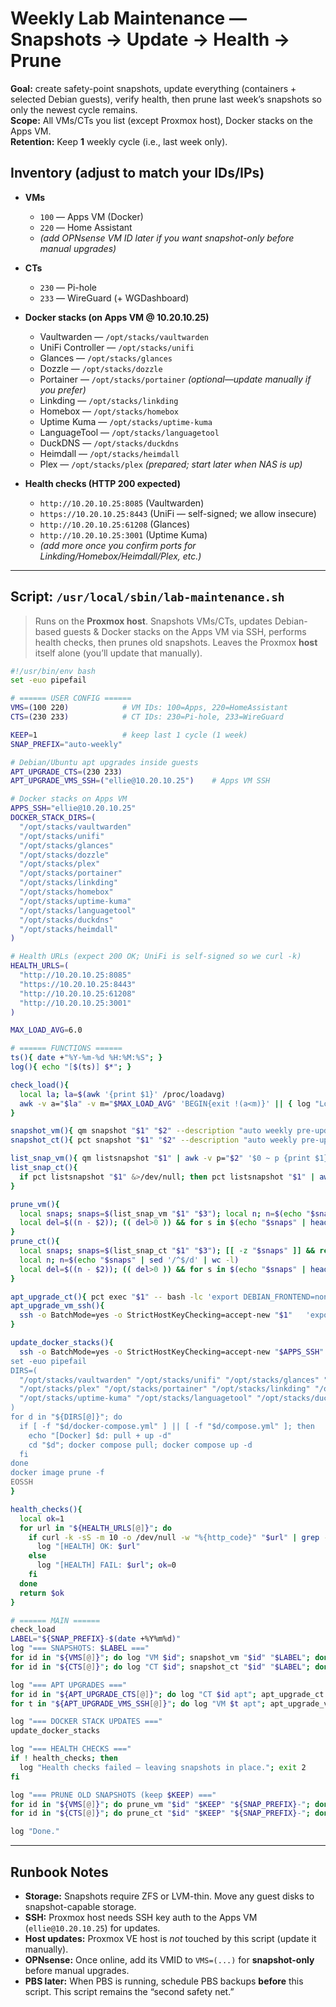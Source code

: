 # Weekly Lab Maintenance — Snapshots → Update → Health → Prune

**Goal:** create safety-point snapshots, update everything (containers + selected Debian guests), verify health, then prune last week’s snapshots so only the newest cycle remains.  
**Scope:** All VMs/CTs you list (except Proxmox host), Docker stacks on the Apps VM.  
**Retention:** Keep **1** weekly cycle (i.e., last week only).

## Inventory (adjust to match your IDs/IPs)
- **VMs**
  - `100` — Apps VM (Docker)
  - `220` — Home Assistant
  - *(add OPNsense VM ID later if you want snapshot-only before manual upgrades)*

- **CTs**
  - `230` — Pi-hole
  - `233` — WireGuard (+ WGDashboard)

- **Docker stacks (on Apps VM @ 10.20.10.25)**
  - Vaultwarden — `/opt/stacks/vaultwarden`
  - UniFi Controller — `/opt/stacks/unifi`
  - Glances — `/opt/stacks/glances`
  - Dozzle — `/opt/stacks/dozzle`
  - Portainer — `/opt/stacks/portainer` *(optional—update manually if you prefer)*
  - Linkding — `/opt/stacks/linkding`
  - Homebox — `/opt/stacks/homebox`
  - Uptime Kuma — `/opt/stacks/uptime-kuma`
  - LanguageTool — `/opt/stacks/languagetool`
  - DuckDNS — `/opt/stacks/duckdns`
  - Heimdall — `/opt/stacks/heimdall`
  - Plex — `/opt/stacks/plex` *(prepared; start later when NAS is up)*

- **Health checks (HTTP 200 expected)**
  - `http://10.20.10.25:8085` (Vaultwarden)
  - `https://10.20.10.25:8443` (UniFi — self-signed; we allow insecure)
  - `http://10.20.10.25:61208` (Glances)
  - `http://10.20.10.25:3001` (Uptime Kuma)
  - *(add more once you confirm ports for Linkding/Homebox/Heimdall/Plex, etc.)*

---

## Script: `/usr/local/sbin/lab-maintenance.sh`

> Runs on the **Proxmox host**. Snapshots VMs/CTs, updates Debian-based guests & Docker stacks on the Apps VM via SSH, performs health checks, then prunes old snapshots. Leaves the Proxmox **host** itself alone (you’ll update that manually).

```bash
#!/usr/bin/env bash
set -euo pipefail

# ====== USER CONFIG ======
VMS=(100 220)            # VM IDs: 100=Apps, 220=HomeAssistant
CTS=(230 233)            # CT IDs: 230=Pi-hole, 233=WireGuard

KEEP=1                   # keep last 1 cycle (1 week)
SNAP_PREFIX="auto-weekly"

# Debian/Ubuntu apt upgrades inside guests
APT_UPGRADE_CTS=(230 233)
APT_UPGRADE_VMS_SSH=("ellie@10.20.10.25")    # Apps VM SSH

# Docker stacks on Apps VM
APPS_SSH="ellie@10.20.10.25"
DOCKER_STACK_DIRS=(
  "/opt/stacks/vaultwarden"
  "/opt/stacks/unifi"
  "/opt/stacks/glances"
  "/opt/stacks/dozzle"
  "/opt/stacks/plex"
  "/opt/stacks/portainer"
  "/opt/stacks/linkding"
  "/opt/stacks/homebox"
  "/opt/stacks/uptime-kuma"
  "/opt/stacks/languagetool"
  "/opt/stacks/duckdns"
  "/opt/stacks/heimdall"
)

# Health URLs (expect 200 OK; UniFi is self-signed so we curl -k)
HEALTH_URLS=(
  "http://10.20.10.25:8085"
  "https://10.20.10.25:8443"
  "http://10.20.10.25:61208"
  "http://10.20.10.25:3001"
)

MAX_LOAD_AVG=6.0

# ====== FUNCTIONS ======
ts(){ date +"%Y-%m-%d %H:%M:%S"; }
log(){ echo "[$(ts)] $*"; }

check_load(){
  local la; la=$(awk '{print $1}' /proc/loadavg)
  awk -v a="$la" -v m="$MAX_LOAD_AVG" 'BEGIN{exit !(a<m)}' || { log "Load $la >= $MAX_LOAD_AVG; abort."; exit 1; }
}

snapshot_vm(){ qm snapshot "$1" "$2" --description "auto weekly pre-update" --vmstate 0; }
snapshot_ct(){ pct snapshot "$1" "$2" --description "auto weekly pre-update"; }

list_snap_vm(){ qm listsnapshot "$1" | awk -v p="$2" '$0 ~ p {print $1}' | sort; }
list_snap_ct(){
  if pct listsnapshot "$1" &>/dev/null; then pct listsnapshot "$1" | awk -v p="$2" '$0 ~ p {print $1}' | sort; else echo ""; fi
}

prune_vm(){
  local snaps; snaps=$(list_snap_vm "$1" "$3"); local n; n=$(echo "$snaps" | sed '/^$/d' | wc -l)
  local del=$((n - $2)); (( del>0 )) && for s in $(echo "$snaps" | head -n "$del"); do qm delsnapshot "$1" "$s"; done
}
prune_ct(){
  local snaps; snaps=$(list_snap_ct "$1" "$3"); [[ -z "$snaps" ]] && return
  local n; n=$(echo "$snaps" | sed '/^$/d' | wc -l)
  local del=$((n - $2)); (( del>0 )) && for s in $(echo "$snaps" | head -n "$del"); do pct delsnapshot "$1" "$s"; done
}

apt_upgrade_ct(){ pct exec "$1" -- bash -lc 'export DEBIAN_FRONTEND=noninteractive; apt-get update && apt-get -y dist-upgrade && apt-get -y autoremove --purge && apt-get -y autoclean'; }
apt_upgrade_vm_ssh(){
  ssh -o BatchMode=yes -o StrictHostKeyChecking=accept-new "$1"   'export DEBIAN_FRONTEND=noninteractive; sudo apt-get update && sudo apt-get -y dist-upgrade && sudo apt-get -y autoremove --purge && sudo apt-get -y autoclean'
}

update_docker_stacks(){
  ssh -o BatchMode=yes -o StrictHostKeyChecking=accept-new "$APPS_SSH" bash -s <<'EOSSH'
set -euo pipefail
DIRS=(
  "/opt/stacks/vaultwarden" "/opt/stacks/unifi" "/opt/stacks/glances" "/opt/stacks/dozzle"
  "/opt/stacks/plex" "/opt/stacks/portainer" "/opt/stacks/linkding" "/opt/stacks/homebox"
  "/opt/stacks/uptime-kuma" "/opt/stacks/languagetool" "/opt/stacks/duckdns" "/opt/stacks/heimdall"
)
for d in "${DIRS[@]}"; do
  if [ -f "$d/docker-compose.yml" ] || [ -f "$d/compose.yml" ]; then
    echo "[Docker] $d: pull + up -d"
    cd "$d"; docker compose pull; docker compose up -d
  fi
done
docker image prune -f
EOSSH
}

health_checks(){
  local ok=1
  for url in "${HEALTH_URLS[@]}"; do
    if curl -k -sS -m 10 -o /dev/null -w "%{http_code}" "$url" | grep -q '^2'; then
      log "[HEALTH] OK: $url"
    else
      log "[HEALTH] FAIL: $url"; ok=0
    fi
  done
  return $ok
}

# ====== MAIN ======
check_load
LABEL="${SNAP_PREFIX}-$(date +%Y%m%d)"
log "=== SNAPSHOTS: $LABEL ==="
for id in "${VMS[@]}"; do log "VM $id"; snapshot_vm "$id" "$LABEL"; done
for id in "${CTS[@]}"; do log "CT $id"; snapshot_ct "$id" "$LABEL"; done

log "=== APT UPGRADES ==="
for id in "${APT_UPGRADE_CTS[@]}"; do log "CT $id apt"; apt_upgrade_ct "$id"; done
for t in "${APT_UPGRADE_VMS_SSH[@]}"; do log "VM $t apt"; apt_upgrade_vm_ssh "$t"; done

log "=== DOCKER STACK UPDATES ==="
update_docker_stacks

log "=== HEALTH CHECKS ==="
if ! health_checks; then
  log "Health checks failed — leaving snapshots in place."; exit 2
fi

log "=== PRUNE OLD SNAPSHOTS (keep $KEEP) ==="
for id in "${VMS[@]}"; do prune_vm "$id" "$KEEP" "${SNAP_PREFIX}-"; done
for id in "${CTS[@]}"; do prune_ct "$id" "$KEEP" "${SNAP_PREFIX}-"; done

log "Done."
```

---

## Runbook Notes
- **Storage:** Snapshots require ZFS or LVM-thin. Move any guest disks to snapshot-capable storage.
- **SSH:** Proxmox host needs SSH key auth to the Apps VM (`ellie@10.20.10.25`) for updates.
- **Host updates:** Proxmox VE host is *not* touched by this script (update it manually).
- **OPNsense:** Once online, add its VMID to `VMS=(...)` for **snapshot-only** before manual upgrades.
- **PBS later:** When PBS is running, schedule PBS backups **before** this script. This script remains the “second safety net.”
